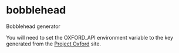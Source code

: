 # bobblehead
Bobblehead generator

You will need to set the OXFORD_API environment variable to the key generated from the [Project Oxford](https://www.projectoxford.ai/) site.
